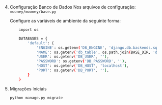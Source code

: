 4. Configuração Banco de Dados
   Nos arquivos de configuração:
   `mooney/mooney/base.py`

   Configure as variáveis de ambiente da seguinte forma:

   ```bash
       import os

       DATABASES = {
           'default': {
               'ENGINE': os.getenv('DB_ENGINE', 'django.db.backends.sqlite3'),
               'NAME': os.getenv('db_table', os.path.join(BASE_DIR, 'db.sqlite3')),
               'USER': os.getenv('DB_USER', ''),
               'PASSWORD': os.getenv('DB_PASSWORD', ''),
               'HOST': os.getenv('DB_HOST', 'localhost'),
               'PORT': os.getenv('DB_PORT', ''),
           }
       }
   ```

5. Migrações Iniciais

   ```bash
   python manage.py migrate
   ```
